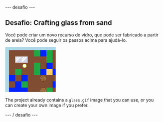 \--- desafio \---

## Desafio: Crafting glass from sand

Você pode criar um novo recurso de vidro, que pode ser fabricado a partir de areia? Você pode seguir os passos acima para ajudá-lo.

![captura de tela](images/craft-glass.png)

The project already contains a `glass.gif` image that you can use, or you can create your own image if you prefer.

\--- / desafio \---